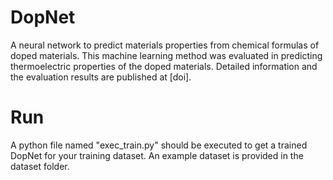 # DopNet
A neural network to predict materials properties from chemical formulas of doped materials. This machine learning method was evaluated in predicting thermoelectric properties of the doped materials. Detailed information and the evaluation results are published at [doi].

# Run
A python file named "exec_train.py" should be executed to get a trained DopNet for your training dataset. An example dataset is provided in the dataset folder.
